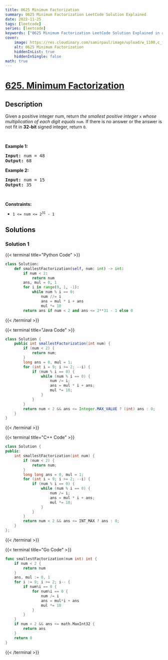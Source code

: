 ```yaml
---
title: 0625 Minimum Factorization
summary: 0625 Minimum Factorization LeetCode Solution Explained
date: 2022-11-25
tags: [leetcode]
series: [leetcode]
keywords: ["0625 Minimum Factorization LeetCode Solution Explained in all languages", "0625 Minimum Factorization", "LeetCode", "leetcode solution in Python3 C++ Java Go PHP Ruby Swift TypeScript Rust C# JavaScript C", "GeeksforGeeks", "InterviewBit", "Coding Ninjas", "HackerRank", "HackerEarth", "CodeChef", "TopCoder", "AlgoExpert", "freeCodeCamp", "Codeforces", "GitHub", "AtCoder", "Samir Paul"]
cover:
    image: https://res.cloudinary.com/samirpaul/image/upload/w_1100,c_fit,co_rgb:FFFFFF,l_text:Arial_75_bold:0625 Minimum Factorization - Solution Explained/problem-solving.webp
    alt: 0625 Minimum Factorization
    hiddenInList: true
    hiddenInSingle: false
math: true
---
```



# [625. Minimum Factorization](https://leetcode.com/problems/minimum-factorization)


## Description

<p>Given a positive integer num, return <em>the smallest positive integer </em><code>x</code><em> whose multiplication of each digit equals </em><code>num</code>. If there is no answer or the answer is not fit in <strong>32-bit</strong> signed integer, return <code>0</code>.</p>

<p>&nbsp;</p>
<p><strong class="example">Example 1:</strong></p>
<pre><strong>Input:</strong> num = 48
<strong>Output:</strong> 68
</pre><p><strong class="example">Example 2:</strong></p>
<pre><strong>Input:</strong> num = 15
<strong>Output:</strong> 35
</pre>
<p>&nbsp;</p>
<p><strong>Constraints:</strong></p>

<ul>
	<li><code>1 &lt;= num &lt;= 2<sup>31</sup> - 1</code></li>
</ul>

## Solutions

### Solution 1

<!-- tabs:start -->

{{< terminal title="Python Code" >}}
```python
class Solution:
    def smallestFactorization(self, num: int) -> int:
        if num < 2:
            return num
        ans, mul = 0, 1
        for i in range(9, 1, -1):
            while num % i == 0:
                num //= i
                ans = mul * i + ans
                mul *= 10
        return ans if num < 2 and ans <= 2**31 - 1 else 0
```
{{< /terminal >}}

{{< terminal title="Java Code" >}}
```java
class Solution {
    public int smallestFactorization(int num) {
        if (num < 2) {
            return num;
        }
        long ans = 0, mul = 1;
        for (int i = 9; i >= 2; --i) {
            if (num % i == 0) {
                while (num % i == 0) {
                    num /= i;
                    ans = mul * i + ans;
                    mul *= 10;
                }
            }
        }
        return num < 2 && ans <= Integer.MAX_VALUE ? (int) ans : 0;
    }
}
```
{{< /terminal >}}

{{< terminal title="C++ Code" >}}
```cpp
class Solution {
public:
    int smallestFactorization(int num) {
        if (num < 2) {
            return num;
        }
        long long ans = 0, mul = 1;
        for (int i = 9; i >= 2; --i) {
            if (num % i == 0) {
                while (num % i == 0) {
                    num /= i;
                    ans = mul * i + ans;
                    mul *= 10;
                }
            }
        }
        return num < 2 && ans <= INT_MAX ? ans : 0;
    }
};
```
{{< /terminal >}}

{{< terminal title="Go Code" >}}
```go
func smallestFactorization(num int) int {
	if num < 2 {
		return num
	}
	ans, mul := 0, 1
	for i := 9; i >= 2; i-- {
		if num%i == 0 {
			for num%i == 0 {
				num /= i
				ans = mul*i + ans
				mul *= 10
			}
		}
	}
	if num < 2 && ans <= math.MaxInt32 {
		return ans
	}
	return 0
}
```
{{< /terminal >}}

<!-- tabs:end -->

<!-- end -->
